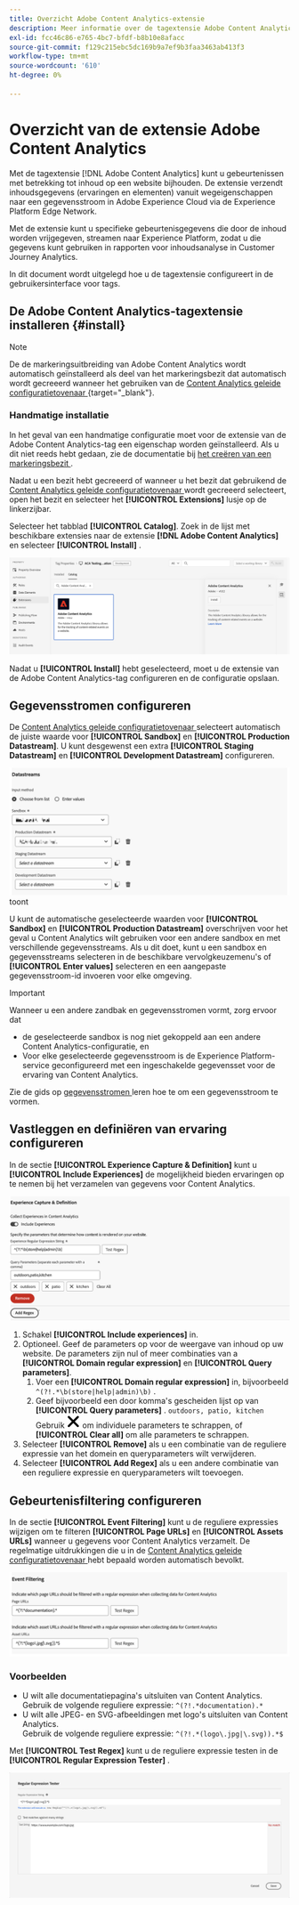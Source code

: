 ```yaml
---
title: Overzicht Adobe Content Analytics-extensie
description: Meer informatie over de tagextensie Adobe Content Analytics in Adobe Experience Platform.
exl-id: fcc46c86-e765-4bc7-bfdf-b8b10e8afacc
source-git-commit: f129c215ebc5dc169b9a7ef9b3faa3463ab413f3
workflow-type: tm+mt
source-wordcount: '610'
ht-degree: 0%

---
```


# Overzicht van de extensie Adobe Content Analytics

Met de tagextensie [!DNL Adobe Content Analytics] kunt u gebeurtenissen met betrekking tot inhoud op een website bijhouden. De extensie verzendt inhoudsgegevens (ervaringen en elementen) vanuit wegeigenschappen naar een gegevensstroom in Adobe Experience Cloud via de Experience Platform Edge Network.

Met de extensie kunt u specifieke gebeurtenisgegevens die door de inhoud worden vrijgegeven, streamen naar Experience Platform, zodat u die gegevens kunt gebruiken in rapporten voor inhoudsanalyse in Customer Journey Analytics.

In dit document wordt uitgelegd hoe u de tagextensie configureert in de gebruikersinterface voor tags.

## De Adobe Content Analytics-tagextensie installeren {#install}

>[!NOTE]
>
>De de markeringsuitbreiding van Adobe Content Analytics wordt automatisch geïnstalleerd als deel van het markeringsbezit dat automatisch wordt gecreeerd wanneer het gebruiken van de [ Content Analytics geleide configuratietovenaar ](https://experienceleague.adobe.com/en/docs/analytics-platform/using/content-analytics/configuration/guided) {target="_blank"}.


### Handmatige installatie

In het geval van een handmatige configuratie moet voor de extensie van de Adobe Content Analytics-tag een eigenschap worden geïnstalleerd. Als u dit niet reeds hebt gedaan, zie de documentatie bij [ het creëren van een markeringsbezit ](https://experienceleague.adobe.com/en/docs/platform-learn/implement-in-websites/configure-tags/create-a-property).

Nadat u een bezit hebt gecreeerd of wanneer u het bezit dat gebruikend de [ Content Analytics geleide configuratietovenaar ](https://experienceleague.adobe.com/en/docs/analytics-platform/using/content-analytics/configuration/guided) wordt gecreeerd selecteert, open het bezit en selecteer het **[!UICONTROL Extensions]** lusje op de linkerzijbar.

Selecteer het tabblad **[!UICONTROL Catalog]**. Zoek in de lijst met beschikbare extensies naar de extensie **[!DNL Adobe Content Analytics]** en selecteer **[!UICONTROL Install]** .

![ Beeld dat de Markeringen UI met de geselecteerde uitbreiding van SDK van het Web toont ](assets/aca-tag-install.png)

Nadat u **[!UICONTROL Install]** hebt geselecteerd, moet u de extensie van de Adobe Content Analytics-tag configureren en de configuratie opslaan.


<!--
## Configure schema

The [Content Analytics guided configuration wizard](https://experienceleague.adobe.com/en/docs/analytics-platform/using/content-analytics/configuration/guided) automatically populates the proper value for the **[!UICONTROL Tenant Schema Name]**. 

![Image that shows the Schema configuration of the Adobe Content Analytics tag extension in the Tags UI](assets/aca-tag-schema.png)

>[!WARNING]
>
>Do not modify the value for **[!UICONTROL Tenant Schema Name]**.

-->

## Gegevensstromen configureren

De [ Content Analytics geleide configuratietovenaar ](https://experienceleague.adobe.com/en/docs/analytics-platform/using/content-analytics/configuration/guided) selecteert automatisch de juiste waarde voor **[!UICONTROL Sandbox]** en **[!UICONTROL Production Datastream]**. U kunt desgewenst een extra **[!UICONTROL Staging Datastream]** en **[!UICONTROL Development Datastream]** configureren.

![ Beeld dat de configuratie van Datastreams van de de markeringsuitbreiding van Adobe Content Analytics in de Markeringen UI ](assets/aca-tag-datastreams.png) toont

U kunt de automatische geselecteerde waarden voor **[!UICONTROL Sandbox]** en **[!UICONTROL Production Datastream]** overschrijven voor het geval u Content Analytics wilt gebruiken voor een andere sandbox en met verschillende gegevensstreams. Als u dit doet, kunt u een sandbox en gegevensstreams selecteren in de beschikbare vervolgkeuzemenu&#39;s of **[!UICONTROL Enter values]** selecteren en een aangepaste gegevensstroom-id invoeren voor elke omgeving.

>[!IMPORTANT]
>
>Wanneer u een andere zandbak en gegevensstromen vormt, zorg ervoor dat
>
>* de geselecteerde sandbox is nog niet gekoppeld aan een andere Content Analytics-configuratie, en
>* Voor elke geselecteerde gegevensstroom is de Experience Platform-service geconfigureerd met een ingeschakelde gegevensset voor de ervaring van Content Analytics.

Zie de gids op [ gegevensstromen ](../../../../datastreams/overview.md) leren hoe te om een gegevensstroom te vormen.

## Vastleggen en definiëren van ervaring configureren

In de sectie **[!UICONTROL Experience Capture & Definition]** kunt u **[!UICONTROL Include Experiences]** de mogelijkheid bieden ervaringen op te nemen bij het verzamelen van gegevens voor Content Analytics.

![ Beeld dat de sectie van de Vangst en van de Definitie van de Ervaring in uitbreiding toont ](assets/aca-tag-experiencecapture.png)

1. Schakel **[!UICONTROL Include experiences]** in.
1. Optioneel. Geef de parameters op voor de weergave van inhoud op uw website. De parameters zijn nul of meer combinaties van a **[!UICONTROL Domain regular expression]** en **[!UICONTROL Query parameters]**.
   1. Voer een **[!UICONTROL Domain regular expression]** in, bijvoorbeeld `^(?!.*\b(store|help|admin)\b)` .
   1. Geef bijvoorbeeld een door komma&#39;s gescheiden lijst op van **[!UICONTROL Query parameters]** . `outdoors, patio, kitchen`
Gebruik ![ dicht ](./assets/CrossSize300.svg) om individuele parameters te schrappen, of **[!UICONTROL Clear all]** om alle parameters te schrappen.
1. Selecteer **[!UICONTROL Remove]** als u een combinatie van de reguliere expressie van het domein en queryparameters wilt verwijderen.
1. Selecteer **[!UICONTROL Add Regex]** als u een andere combinatie van een reguliere expressie en queryparameters wilt toevoegen.

## Gebeurtenisfiltering configureren

In de sectie **[!UICONTROL Event Filtering]** kunt u de reguliere expressies wijzigen om te filteren **[!UICONTROL Page URLs]** en **[!UICONTROL Assets URLs]** wanneer u gegevens voor Content Analytics verzamelt. De regelmatige uitdrukkingen die u in de [ Content Analytics geleide configuratietovenaar ](https://experienceleague.adobe.com/en/docs/analytics-platform/using/content-analytics/configuration/guided) hebt bepaald worden automatisch bevolkt.

![ Beeld dat de gebeurtenis het filtreren montages van de de markeringsuitbreiding van Adobe Content Analytics in de markeringen UI toont ](assets/aca-tag-eventfiltering.png)


### Voorbeelden

* U wilt alle documentatiepagina&#39;s uitsluiten van Content Analytics.<br/> Gebruik de volgende reguliere expressie: `^(?!.*documentation).*`
* U wilt alle JPEG- en SVG-afbeeldingen met logo&#39;s uitsluiten van Content Analytics.<br/> Gebruik de volgende reguliere expressie: `^(?!.*(logo\.jpg|\.svg)).*$`

Met **[!UICONTROL Test Regex]** kunt u de reguliere expressie testen in de **[!UICONTROL Regular Expression Tester]** .

![ Beeld die het regelmatige uitdrukkingsmeetapparaat van de de markeringsuitbreiding van de Analyse van de Inhoud van Adobe in de Codes UI tonen ](assets/aca-tag-regextester.png)

